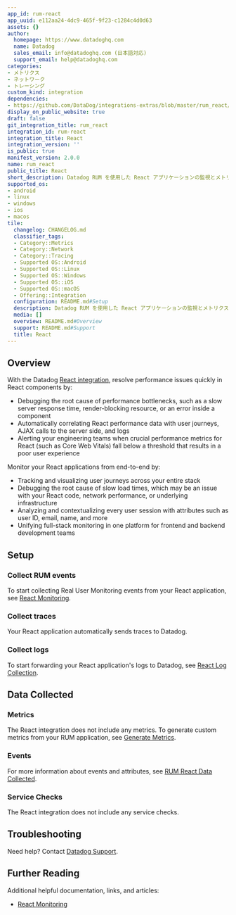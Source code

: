 ```yaml
---
app_id: rum-react
app_uuid: e112aa24-4dc9-465f-9f23-c1284c4d0d63
assets: {}
author:
  homepage: https://www.datadoghq.com
  name: Datadog
  sales_email: info@datadoghq.com (日本語対応)
  support_email: help@datadoghq.com
categories:
- メトリクス
- ネットワーク
- トレーシング
custom_kind: integration
dependencies:
- https://github.com/DataDog/integrations-extras/blob/master/rum_react/README.md
display_on_public_website: true
draft: false
git_integration_title: rum_react
integration_id: rum-react
integration_title: React
integration_version: ''
is_public: true
manifest_version: 2.0.0
name: rum_react
public_title: React
short_description: Datadog RUM を使用した React アプリケーションの監視とメトリクス生成
supported_os:
- android
- linux
- windows
- ios
- macos
tile:
  changelog: CHANGELOG.md
  classifier_tags:
  - Category::Metrics
  - Category::Network
  - Category::Tracing
  - Supported OS::Android
  - Supported OS::Linux
  - Supported OS::Windows
  - Supported OS::iOS
  - Supported OS::macOS
  - Offering::Integration
  configuration: README.md#Setup
  description: Datadog RUM を使用した React アプリケーションの監視とメトリクス生成
  media: []
  overview: README.md#Overview
  support: README.md#Support
  title: React
---
```


<!--  SOURCED FROM https://github.com/DataDog/integrations-extras -->


## Overview

With the Datadog [React integration][1], resolve performance issues quickly in React components by:

- Debugging the root cause of performance bottlenecks, such as a slow server response time, render-blocking resource, or an error inside a component
- Automatically correlating React performance data with user journeys, AJAX calls to the server side, and logs
- Alerting your engineering teams when crucial performance metrics for React (such as Core Web Vitals) fall below a threshold that results in a poor user experience


Monitor your React applications from end-to-end by:

- Tracking and visualizing user journeys across your entire stack
- Debugging the root cause of slow load times, which may be an issue with your React code, network performance, or underlying infrastructure 
- Analyzing and contextualizing every user session with attributes such as user ID, email, name, and more
- Unifying full-stack monitoring in one platform for frontend and backend development teams

## Setup

### Collect RUM events 

To start collecting Real User Monitoring events from your React application, see [React Monitoring][2].

### Collect traces 

Your React application automatically sends traces to Datadog.

### Collect logs 

To start forwarding your React application's logs to Datadog, see [React Log Collection][3].

## Data Collected

### Metrics

The React integration does not include any metrics. To generate custom metrics from your RUM application, see [Generate Metrics][4].

### Events 

For more information about events and attributes, see [RUM React Data Collected][5]. 

### Service Checks 

The React integration does not include any service checks.

## Troubleshooting

Need help? Contact [Datadog Support][6]. 

## Further Reading 

Additional helpful documentation, links, and articles: 

- [React Monitoring][7]




[1]: https://app.datadoghq.com/integrations/rum-react
[2]: https://docs.datadoghq.com/ja/real_user_monitoring/browser/
[3]: https://docs.datadoghq.com/ja/logs/log_collection/javascript/
[4]: https://docs.datadoghq.com/ja/real_user_monitoring/generate_metrics
[5]: https://docs.datadoghq.com/ja/real_user_monitoring/browser/data_collected/
[6]: https://docs.datadoghq.com/ja/help/
[7]: https://www.datadoghq.com/blog/datadog-rum-react-components/